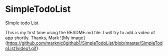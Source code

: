 # SimpleTodoList
SImple todo List

This is my first time using the README.md file.
I will try to add a video of app shortly.
Thanks,
Mark
![My image]
(https://github.com/marknic8github1/SimpleTodoList/blob/master/SimpleTodoList1video1.gif)
